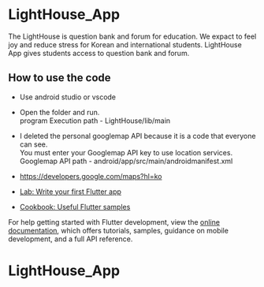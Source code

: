 # LightHouse_App

The LightHouse is question bank and forum for education. We expact to feel joy and reduce stress for Korean and international students.
LightHouse App gives students access to question bank and forum.

## How to use the code

- Use android studio or vscode<br/>
- Open the folder and run.<br/>
     program Execution path    -     LightHouse/lib/main


- I deleted the personal googlemap API because it is a code that everyone can see.<br/>
  You must enter your Googlemap API key to use location services.<br/>
       Googlemap API path - android/app/src/main/androidmanifest.xml
- https://developers.google.com/maps?hl=ko



- [Lab: Write your first Flutter app](https://docs.flutter.dev/get-started/codelab)
- [Cookbook: Useful Flutter samples](https://docs.flutter.dev/cookbook)

For help getting started with Flutter development, view the
[online documentation](https://docs.flutter.dev/), which offers tutorials,
samples, guidance on mobile development, and a full API reference.
# LightHouse_App
